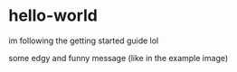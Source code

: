 # hello-world
im following the getting started guide lol

some edgy and funny message (like in the example image)
